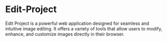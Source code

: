 ﻿# Edit-Project
Edit Project is a powerful web application designed for seamless and intuitive image editing. It offers a variety of tools that allow users to modify, enhance, and customize images directly in their browser. 
